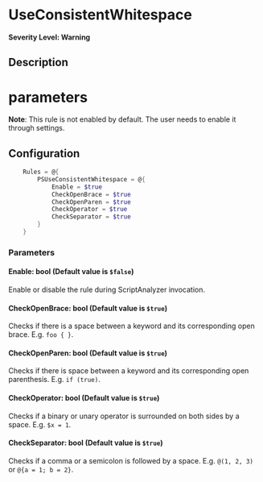 # UseConsistentWhitespace

**Severity Level: Warning**

## Description

# parameters

**Note**: This rule is not enabled by default. The user needs to enable it through settings.

## Configuration

```powershell
    Rules = @{
        PSUseConsistentWhitespace = @{
            Enable = $true
            CheckOpenBrace = $true
            CheckOpenParen = $true
            CheckOperator = $true
            CheckSeparator = $true
        }
    }
```

### Parameters

#### Enable: bool (Default value is `$false`)

Enable or disable the rule during ScriptAnalyzer invocation.

#### CheckOpenBrace: bool (Default value is `$true`)

Checks if there is a space between a keyword and its corresponding open brace. E.g. `foo { }`.

#### CheckOpenParen: bool (Default value is `$true`)

Checks if there is space between a keyword and its corresponding open parenthesis. E.g. `if (true)`.

#### CheckOperator: bool (Default value is `$true`)

Checks if a binary or unary operator is surrounded on both sides by a space. E.g. `$x = 1`.

#### CheckSeparator: bool (Default value is `$true`)

Checks if a comma or a semicolon is followed by a space. E.g. `@(1, 2, 3)` or `@{a = 1; b = 2}`.
